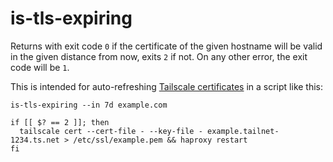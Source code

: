 # is-tls-expiring

Returns with exit code `0` if the certificate of the given hostname will be valid in the given distance from now, exits `2` if not. On any other error, the exit code will be `1`.

This is intended for auto-refreshing [Tailscale certificates](https://tailscale.com/kb/1153/enabling-https) in a script like this:

```command
is-tls-expiring --in 7d example.com

if [[ $? == 2 ]]; then
  tailscale cert --cert-file - --key-file - example.tailnet-1234.ts.net > /etc/ssl/example.pem && haproxy restart
fi
```
